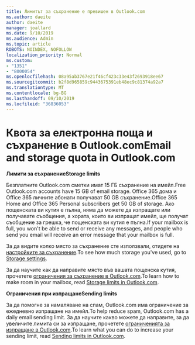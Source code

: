 ```yaml
---
title: Лимитът за съхранение е превишен в Outlook.com
ms.author: daeite
author: daeite
manager: joallard
ms.date: 9/10/2019
ms.audience: Admin
ms.topic: article
ROBOTS: NOINDEX, NOFOLLOW
localization_priority: Normal
ms.custom:
- "1351"
- "8000054"
ms.openlocfilehash: 08a95ab3767e21f46cf423c33e43f2693918ee67
ms.sourcegitcommit: b2f8d965859c9443675391eb48ec9c81374a92a7
ms.translationtype: MT
ms.contentlocale: bg-BG
ms.lasthandoff: 09/10/2019
ms.locfileid: "36836053"
---
```

# <a name="email-and-storage-quota-in-outlookcom"></a><span data-ttu-id="2dfe2-102">Квота за електронна поща и съхранение в Outlook.com</span><span class="sxs-lookup"><span data-stu-id="2dfe2-102">Email and storage quota in Outlook.com</span></span>

<span data-ttu-id="2dfe2-103">**Лимити за съхранение**</span><span class="sxs-lookup"><span data-stu-id="2dfe2-103">**Storage limits**</span></span>

<span data-ttu-id="2dfe2-104">Безплатните Outlook.com сметки имат 15 ГБ съхранение на имейл.</span><span class="sxs-lookup"><span data-stu-id="2dfe2-104">Free Outlook.com accounts have 15 GB of email storage.</span></span> <span data-ttu-id="2dfe2-105">Office 365 дома и Office 365 личните абонати получават 50 GB съхранение.</span><span class="sxs-lookup"><span data-stu-id="2dfe2-105">Office 365 Home and Office 365 Personal subscribers get 50 GB of storage.</span></span> <span data-ttu-id="2dfe2-106">Ако пощенската ви кутия е пълна, няма да можете да изпращате или получавате съобщения, а хората, които ви изпращат имейл, ще получат съобщение за грешка, че пощенската ви кутия е пълна.</span><span class="sxs-lookup"><span data-stu-id="2dfe2-106">If your mailbox is full, you won't be able to send or receive any messages, and people who send you email will receive an error message that your mailbox is full.</span></span>

<span data-ttu-id="2dfe2-107">За да видите колко място за съхранение сте използвали, отидете на [настройките за съхранение](https://outlook.live.com/mail/options/general/storage).</span><span class="sxs-lookup"><span data-stu-id="2dfe2-107">To see how much storage you've used, go to [Storage settings](https://outlook.live.com/mail/options/general/storage).</span></span>

<span data-ttu-id="2dfe2-108">За да научите как да направите място във вашата пощенска кутия, прочетете [ограничения за съхранение в Outlook.com](https://support.office.com/article/7ac99134-69e5-4619-ac0b-2d313bba5e9e).</span><span class="sxs-lookup"><span data-stu-id="2dfe2-108">To learn how to make room in your mailbox, read [Storage limits in Outlook.com](https://support.office.com/article/7ac99134-69e5-4619-ac0b-2d313bba5e9e).</span></span>

<span data-ttu-id="2dfe2-109">**Ограничения при изпращане**</span><span class="sxs-lookup"><span data-stu-id="2dfe2-109">**Sending limits**</span></span>

<span data-ttu-id="2dfe2-110">За да помогне за намаляване на спам, Outlook.com има ограничение за ежедневно изпращане на имейл.</span><span class="sxs-lookup"><span data-stu-id="2dfe2-110">To help reduce spam, Outlook.com has a daily email sending limit.</span></span> <span data-ttu-id="2dfe2-111">За да научите какво можете да направите, за да увеличите лимита си за изпращане, прочетете [ограниченията за изпращане в Outlook.com](https://support.office.com/article/279ee200-594c-40f0-9ec8-bb6af7735c2e).</span><span class="sxs-lookup"><span data-stu-id="2dfe2-111">To learn what you can do to increase your sending limit, read [Sending limits in Outlook.com](https://support.office.com/article/279ee200-594c-40f0-9ec8-bb6af7735c2e).</span></span>